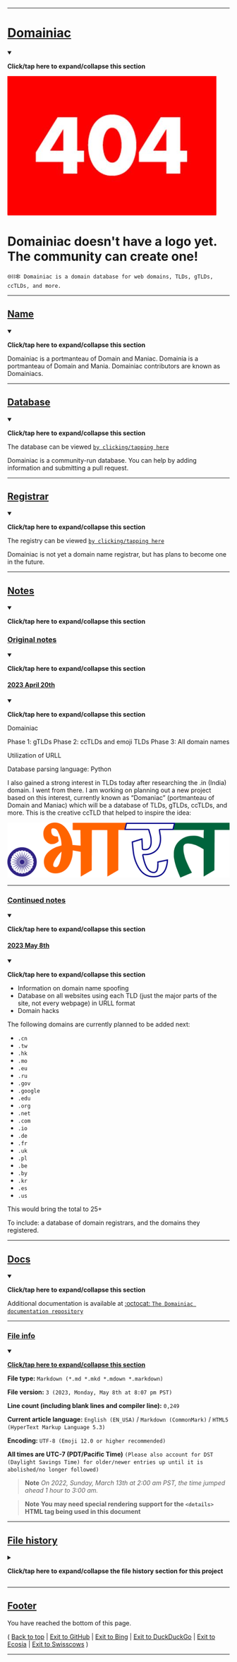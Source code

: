 
***

# [Domainiac](#Domainiac)

<details open><summary><p><b>Click/tap here to expand/collapse this section</b></p></summary>

![Domainiac doesn't have a logo yet.](/404.jpeg)

# Domainiac doesn't have a logo yet. The community can create one!

`🌐️⛓️🕸️ Domainiac is a domain database for web domains, TLDs, gTLDs, ccTLDs, and more.`

</details>

***

## [Name](#Name)

<details open><summary><p><b>Click/tap here to expand/collapse this section</b></p></summary>

Domainiac is a portmanteau of Domain and Maniac. Domainia is a portmanteau of Domain and Mania. Domainiac contributors are known as Domainiacs.

</details>

***

## [Database](#Database)

<details open><summary><p><b>Click/tap here to expand/collapse this section</b></p></summary>

The database can be viewed [`by clicking/tapping here`](/Domainiac/DB/)

Domainiac is a community-run database. You can help by adding information and submitting a pull request.

</details>

***

## [Registrar](#Registrar)

<details open><summary><p><b>Click/tap here to expand/collapse this section</b></p></summary>

The registry can be viewed [`by clicking/tapping here`](/Domainiac/Domainia/)

Domainiac is not yet a domain name registrar, but has plans to become one in the future.

</details>

***

## [Notes](#Notes)

<details open><summary><p><b>Click/tap here to expand/collapse this section</b></p></summary>

### [Original notes](#Original-notes)

<details open><summary><p><b>Click/tap here to expand/collapse this section</b></p></summary>

#### [2023 April 20th](#2023-April-20th)

<details open><summary><p><b>Click/tap here to expand/collapse this section</b></p></summary>

Domainiac

Phase 1: gTLDs
Phase 2: ccTLDs and emoji TLDs
Phase 3: All domain names

Utilization of URLL

Database parsing language: Python

I also gained a strong interest in TLDs today after researching the .in (India) domain. I went from there. I am working on planning out a new project based on this interest, currently known as “Domaniac” (portmanteau of Domain and Maniac) which will be a database of TLDs, gTLDs, ccTLDs, and more. This is the creative ccTLD that helped to inspire the idea:

![/Domainiac/DB/ccTLD/India/dot/भारत/SVG/bharat.svg](/Domainiac/DB/ccTLD/India/dot/भारत/SVG/bharat.svg)

</details>

</details>

---

### [Continued notes](#Continued-notes)

<details open><summary><p><b>Click/tap here to expand/collapse this section</b></p></summary>

#### [2023 May 8th](#2023-May-8th)

<details open><summary><p><b>Click/tap here to expand/collapse this section</b></p></summary>

- Information on domain name spoofing
- Database on all websites using each TLD (just the major parts of the site, not every webpage) in URLL format
- Domain hacks

The following domains are currently planned to be added next:

- `.cn`
- `.tw`
- `.hk`
- `.mo`
- `.eu`
- `.ru`
- `.gov`
- `.google`
- `.edu`
- `.org`
- `.net`
- `.com`
- `.io`
- `.de`
- `.fr`
- `.uk`
- `.pl`
- `.be`
- `.by`
- `.kr`
- `.es`
- `.us`

This would bring the total to 25+

To include: a database of domain registrars, and the domains they registered.

</details>

</details>

</details>

***

## [Docs](#Docs)

<details open><summary><p><b>Click/tap here to expand/collapse this section</b></p></summary>

Additional documentation is available at [:octocat: `The Domainiac documentation repository`](https://github.com/seanpm2001/Domainiac_Docs/)

</details>

***

### [File info](#File-info)

<details open><summary><p lang="en"><b><u>Click/tap here to expand/collapse this section</u></b></p></summary>

**File type:** `Markdown (*.md *.mkd *.mdown *.markdown)`

**File version:** `3 (2023, Monday, May 8th at 8:07 pm PST)`

**Line count (including blank lines and compiler line):** `0,249`

**Current article language:** `English (EN_USA)` / `Markdown (CommonMark)` / `HTML5 (HyperText Markup Language 5.3)`

**Encoding:** `UTF-8 (Emoji 12.0 or higher recommended)`

**All times are UTC-7 (PDT/Pacific Time)** `(Please also account for DST (Daylight Savings Time) for older/newer entries up until it is abolished/no longer followed)`

> **Note** _On 2022, Sunday, March 13th at 2:00 am PST, the time jumped ahead 1 hour to 3:00 am._

> **Note** **You may need special rendering support for the `<details>` HTML tag being used in this document**

</details>

***

## [File history](#File-history)

<details><summary><p lang="en"><b>Click/tap here to expand/collapse the file history section for this project</b></p></summary>

<details><summary><p lang="en"><b>Version 1 (2023, Monday, May 8th at 4:32 pm PST)</b></p></summary>

**This version was made by:** [`@seanpm2001`](https://github.com/seanpm2001/)

> **Note** _The first release._

> Changes:

- [x] Started the file
- [x] Added the title section
- [x] Added the `name` section
- [x] Added the `database` section
- [x] Added the `registrar` section
- [x] Added the notes section
- - [x] Added the `2023 April 20th notes` section
- - [x] Added the `continued notes` section
- - - [x] Added the `2023 May 8th notes` section
- [x] Added the `Docs` section
- [x] Added the file version stamp
- [ ] No other changes in version 1

</details> <!-- V01 !-->

<details><summary><p lang="en"><b>Version 2 (2023, Monday, May 8th at 5:15 pm PST)</b></p></summary>

**This version was made by:** [`@seanpm2001`](https://github.com/seanpm2001/)

> **Note** _File info and file history sections added, an overhaul of the file, with new data, and dropdowns._

> Changes:

- [x] Turned all sections into dropdown sections
- [x] Updated the name section
- [x] Updated the 2023 May 8th notes section
- [x] Removed the file version stamp in place of the `file info` and `file history` sections
- [x] Added the `file info` section
- - [x] Added the version number
- - [x] Added the version date
- - [x] Added the line count
- [x] Added the `file history` section
- - [x] Added an entry for version 1
- - [x] Added an entry for version 2
- [x] Added the footer
- [ ] No other changes in version 2

</details> <!-- V02 !-->

<details><summary><p lang="en"><b>Version 3 (2023, Monday, May 8th at 8:07 pm PST)</b></p></summary>

**This version was made by:** [`@seanpm2001`](https://github.com/seanpm2001/)

> **Note** _A small update, hopefully the final one for today._

> Changes:

- [x] Added anchor links to the remainder of headings that didn't have them
- [x] Updated the 2023 May 8th notes section
- [x] Uodated the `file info` section
- - [x] Updated the version number
- - [x] Updated the version date
- - [x] Updated the line count
- [x] Updated the `file history` section
- - [x] Added an entry for version 3
- [ ] No other changes in version 3

</details> <!-- V03 !-->

</details>

***

## [Footer](#Footer)

You have reached the bottom of this page.

( [Back to top](#AI2001) | [Exit to GitHub](https://github.com/) | [Exit to Bing](https://bing.com/) | [Exit to DuckDuckGo](https://duckduckgo.com/) | [Exit to Ecosia](https://www.ecosia.org/) | [Exit to Swisscows](https://swisscows.com/) ) 

***
